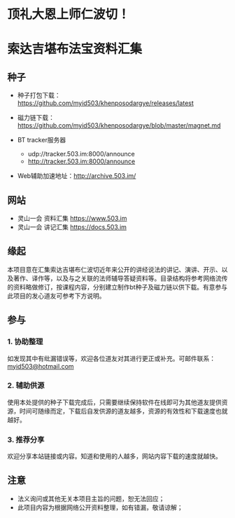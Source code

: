 # 顶礼大恩上师仁波切！

# 索达吉堪布法宝资料汇集

## 种子
- 种子打包下载：  https://github.com/myid503/khenposodargye/releases/latest

- 磁力链下载：   https://github.com/myid503/khenposodargye/blob/master/magnet.md

- BT tracker服务器
  - udp://tracker.503.im:8000/announce
  - http://tracker.503.im:8000/announce
  
- Web辅助加速地址：http://archive.503.im/

## 网站
- 灵山一会 资料汇集 https://www.503.im
- 灵山一会 讲记汇集 https://docs.503.im


## 缘起

本项目意在汇集索达吉堪布仁波切近年来公开的讲经说法的讲记、演讲、开示、以及著作、译作等，以及与之关联的法师辅导答疑资料等。目录结构将参考网络流传的资料略做修订，按课程内容，分别建立制作bt种子及磁力链以供下载。有意参与此项目的发心道友可参考下方说明。

## 参与

### 1. 协助整理

如发现其中有纰漏错误等，欢迎各位道友对其进行更正或补充。可邮件联系：myid503@hotmail.com

### 2. 辅助供源
使用本处提供的种子下载完成后，只需要继续保持软件在线即可为其他道友提供资源，时间可随缘而定，下载后自发供源的道友越多，资源的有效性和下载速度也就越好。

### 3. 推荐分享

欢迎分享本站链接或内容。知道和使用的人越多，网站内容下载的速度就越快。

## 注意
- 法义询问或其他无关本项目主旨的问题，恕无法回应；
- 此项目内容为根据网络公开资料整理，如有错漏，敬请谅解；
